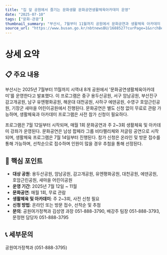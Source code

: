 ```yaml
---
title: "집 앞 공원에서 즐기는 문화생활 문화공연생활체육아카데미 운영"
date: "2025-07-10"
tags: ["문화·관광"]
thumbnail_summary: "부산시, 7월부터 11월까지 공원에서 문화공연과 생활체육 아카데미 운영"
source_url: "https://www.busan.go.kr/nbtnewsBU/1688527?curPage=1&srchBeginDt=&srchEndDt=&srchKey=&srchText="
---
```


# 상세 요약

## 📋 주요 내용
부산시는 2025년 7월부터 11월까지 시역내 8개 공원에서 '문화공연생활체육아카데미'를 운영한다고 발표했다. 이 프로그램은 중구 용두산공원, 서구 암남공원, 부산진구 감고개공원, 남구 유엔평화공원, 해운대 대천공원, 사하구 에덴공원, 수영구 호암근린공원, 기장군 새마을 어린이공원에서 진행된다. 문화공연은 별도 신청 없이 무료로 관람 가능하며, 생활체육과 아카데미 프로그램은 사전 참가 신청이 필요하다.

프로그램은 7월 12일부터 시작되며, 매월 1회 문화공연과 주 2~3회 생활체육 및 아카데미 강좌가 운영된다. 문화공연은 남성 팝페라 그룹 비타펠리체와 저글링 공연으로 시작되며, 생활체육 프로그램은 7월 14일부터 진행된다. 참가 신청은 온라인 및 방문 접수를 통해 가능하며, 선착순으로 접수하며 인원이 많을 경우 추첨을 통해 선정된다.

## 🎯 핵심 포인트
- **대상 공원**: 용두산공원, 암남공원, 감고개공원, 유엔평화공원, 대천공원, 에덴공원, 호암근린공원, 새마을 어린이공원
- **운영 기간**: 2025년 7월 12일 ~ 11월
- **문화공연**: 매월 1회, 무료 관람
- **생활체육 및 아카데미**: 주 2~3회, 사전 신청 필요
- **신청 방법**: 온라인 또는 방문 접수, 선착순 및 추첨
- **문의**: 공원여가정책과 김성영 과장 051-888-3790, 배강주 팀장 051-888-3793, 문정현 담당자 051-888-3795

## 📞 세부문의
공원여가정책과 (051-888-3795)